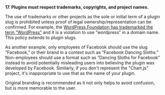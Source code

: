 **17. Plugins must respect trademarks, copyrights, and project names.**

The use of trademarks or other projects as the sole or initial term of a plugin slug is prohibited unless proof of legal ownership/representation can be confirmed. For example, the [WordPress Foundation has trademarked the term “WordPress”](http://wordpressfoundation.org/trademark-policy/) and it is a violation to use “wordpress” in a domain name. This policy extends to plugin slugs. 

As another example, only employees of Facebook should use the slug “Facebook,” or their brand in a context such as “Facebook Dancing Sloths.” Non-employees should use a format such as “Dancing Sloths for Facebook” instead to avoid potentially misleading users into believing the plugin was developed by Facebook. Similarly, if you don't represent the "Chart.js" project, it's inappropriate to use that as the name of your plugin.

Original branding is recommended as it not only helps to avoid confusion, but is more memorable to the user.